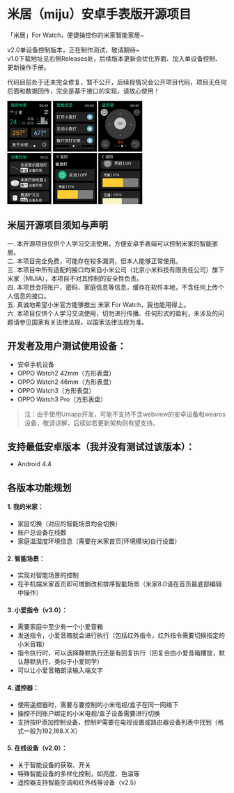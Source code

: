# 米居（miju）安卓手表版开源项目
「米居」For Watch，便捷操控你的米家智能家居~    

v2.0单设备控制版本，正在制作测试，敬请期待~  
v1.0下载地址见右侧Releases处，后续版本更新会优化界面、加入单设备控制、更新操作手册。 

代码目前处于还未完全修复，暂不公开，后续视情况会公开项目代码，项目无任何后面和数据回传，完全是基于接口的实现，请放心使用！

<img src="演示图/我的米家.png" width="20%"> <img src="演示图/智能场景.png" width="20%"> <img src="演示图/遥控器.png" width="20%">  
<img src="演示图/设备控制1.png" width="20%"> <img src="演示图/设备控制2.png" width="20%"> <img src="演示图/设备控制3.png" width="20%">

## 米居开源项目须知与声明
一. 本开源项目仅供个人学习交流使用，方便安卓手表端可以控制米家的智能家居。  
二. 本项目完全免费，可能存在较多漏洞，但本人能够正常使用。  
三. 本项目中所有适配的接口均来自小米公司（北京小米科技有限责任公司）旗下米家（MIJIA），本项目不对其控制的安全性负责。  
四. 本项目会将账户、密码、家庭信息等信息，缓存在软件本地，不含任何上传个人信息的接口。   
五. 真诚地希望小米官方能够推出 米家 For Watch，我也能用得上。   
六. 本项目仅供个人学习交流使用，切勿进行传播、任何形式的盈利，未涉及的问题请参见国家有关法律法规，以国家法律法规为准。

## 开发者及用户测试使用设备：
- 安卓手机设备
- OPPO Watch2 42mm（方形表盘）
- OPPO Watch2 46mm（方形表盘）
- OPPO Watch3（方形表盘）
- OPPO Watch3 Pro（方形表盘）
> 注：由于使用Uniapp开发，可能不支持不含webview的安卓设备和wearos设备，敬请谅解，后续如若更新架构则有望支持。

## 支持最低安卓版本（我并没有测试过该版本）：
- Android 4.4

## 各版本功能规划
#### 1. 我的米家：
- 家庭切换（对应的智能场景均会切换）
- 账户总设备在线数
- 家庭温湿度环境信息（需要在米家首页[环境模块]自行设置）

#### 2. 智能场景：
- 实现对智能场景的控制
- 在手机端米家首页即可增删改和排序智能场景（米家8.0请在首页最底部编辑中操作）

#### 3. 小爱指令（v3.0）：
- 需要家庭中至少有一个小爱音箱
- 发送指令，小爱音箱就会进行执行（包括红外指令，红外指令需要切换指定的小米音箱）
- 指令执行时，可以选择静默执行还是有回复执行（回复会由小爱音箱播放，默认静默执行，类似于小爱同学）
- 可以让小爱音箱朗读输入端文字

#### 4. 遥控器：
- 使用遥控器时，需要与要控制的小米电视/盒子在同一网络下
- 操控不同账户绑定的小米电视/盒子设备需要进行切换
- 支持按IP添加控制设备，控制IP需要在电视设置或路由器设备列表中找到（格式一般为192.168.X.X）

#### 5. 在线设备（v2.0）：
- 关于智能设备的获取、开关
- 特殊智能设备的多样化控制，如亮度、色温等
- 遥控器支持智能空调和红外线等设备（v2.5）
